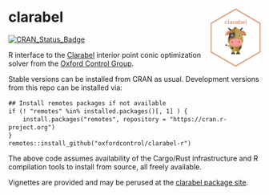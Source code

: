 # clarabel <img src="man/figures/logo.png" width="100" align="right" />

[![CRAN\_Status\_Badge](https://www.r-pkg.org/badges/version/clarabel)](https://cran.r-project.org/package=clarabel)

R interface to the
[Clarabel](https://oxfordcontrol.github.io/ClarabelDocs/stable/)
interior point conic optimization solver from the [Oxford Control
Group](https://github.com/oxfordcontrol).

Stable versions can be installed from CRAN as usual. Development
versions from this repo can be installed via:

```
## Install remotes packages if not available
if (! "remotes" %in% installed.packages()[, 1] ) {
	install.packages("remotes", repository = "https://cran.r-project.org")
}
remotes::install_github("oxfordcontrol/clarabel-r")
```

The above code assumes availability of the Cargo/Rust infrastructure
and R compilation tools to install from source, all freely available.

Vignettes are provided and may be perused at the [clarabel package
site](https://oxfordcontrol.github.io/clarabel-r/articles/clarabel.html).

